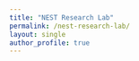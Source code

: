 ```yaml
---
title: "NEST Research Lab"
permalink: /nest-research-lab/
layout: single
author_profile: true
---
```


